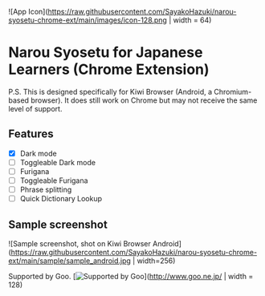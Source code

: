![App Icon](https://raw.githubusercontent.com/SayakoHazuki/narou-syosetu-chrome-ext/main/images/icon-128.png | width = 64)

# Narou Syosetu for Japanese Learners (Chrome Extension)

P.S. This is designed specifically for Kiwi Browser (Android, a Chromium-based browser). It does still work on Chrome but may not receive the same level of support.

## Features

- [x] Dark mode
- [ ] Toggleable Dark mode
- [ ] Furigana
- [ ] Toggleable Furigana
- [ ] Phrase splitting
- [ ] Quick Dictionary Lookup

## Sample screenshot

![Sample screenshot, shot on Kiwi Browser Android](https://raw.githubusercontent.com/SayakoHazuki/narou-syosetu-chrome-ext/main/sample/sample_android.jpg | width=256)

Supported by Goo.
[![Supported by Goo](https://u.xgoo.jp/img/sgoo.png)](http://www.goo.ne.jp/ | width = 128)
